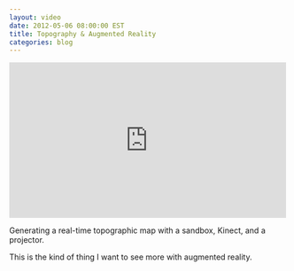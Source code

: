 ```yaml
---
layout: video
date: 2012-05-06 08:00:00 EST
title: Topography & Augmented Reality
categories: blog
---
```


<iframe width="500" height="281" src="http://www.youtube.com/embed/j9JXtTj0mzE?rel=0" frameborder="0" allowfullscreen></iframe>

Generating a real-time topographic map with a sandbox, Kinect, and a projector.

This is the kind of thing I want to see more with augmented reality.
